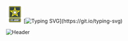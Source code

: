#
![Army Image](./img/icons8-us-army-48.png)[![Typing SVG](https://readme-typing-svg.demolab.com?font=Caveat&size=40&duration=4000&pause=200&color=37F71A&center=true&width=522&height=85&lines=%F0%9F%91%8B+Hi+there!+Welcome+to+my+Github!+;My+name+is+Stephen+Levesque+%F0%9F%91%A8%E2%80%8D%F0%9F%92%BB;Feel+free+to+explore!)](https://git.io/typing-svg)

![Header](./img/GitHubDesign.png)

